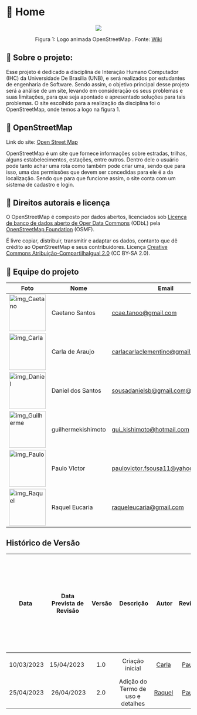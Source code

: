 # :mag_right: Home

<div align="center">
    <img src="https://wiki.openstreetmap.org/w/images/c/c9/OSM_Logo_Animated.gif"/>
    <p> Figura 1: Logo animada OpenStreetMap . Fonte: <a href="https://wiki.openstreetmap.org/w/images/c/c9/OSM_Logo_Animated.gif">Wiki</a>
</div>

## :round_pushpin: Sobre o projeto:

Esse projeto é dedicado a disciplina de Interação Humano Computador (IHC) da Universidade De Brasilia (UNB), e será realizados por estudantes de engenharia de Software. Sendo assim, o objetivo principal desse projeto será a análise de um site, levando em consideração os seus problemas e suas limitações, para que seja apontado e apresentado soluções para tais problemas. O site escolhido para a realização da disciplina foi o OpenStreetMap, onde temos a logo na figura 1.

## :round_pushpin: OpenStreetMap
Link do site: <a href="https://www.openstreetmap.org/" target="_blank">Open Street Map</a>

OpenStreetMap é um site que fornece informações sobre estradas, trilhas, alguns estabelecimentos, estações, entre outros. Dentro dele o usuário pode tanto achar uma rota como também pode criar uma, sendo que para isso, uma das permissões que devem ser concedidas para ele é a da localização. Sendo que para que funcione assim, o site conta com um sistema de cadastro e login.

## :round_pushpin: Direitos autorais e licença
O OpenStreetMap é composto por dados abertos, licenciados sob [Licença de banco de dados aberto de Oper Data Commons](https://opendatacommons.org/licenses/odbl/) (ODbL) pela [OpenStreetMap Foundation](https://wiki.osmfoundation.org/wiki/Main_Page) (OSMF).

É livre copiar, distribuir, transmitir e adaptar os dados, contanto que dê crédito ao OpenStreetMap e seus contribuidores. Licença [Creative Commons Atribuição-CompartilhaIgual 2.0](https://creativecommons.org/licenses/by-sa/2.0/) (CC BY-SA 2.0).


## :round_pushpin: Equipe do projeto

| Foto                                                                                                                                                  | Nome             | Email                          | github                                                 |
| ----------------------------------------------------------------------------------------------------------------------------------------------------- | ---------------- | ------------------------------ | ------------------------------------------------------ |
| <img alt = "img_Caetano" src="http://avatars.githubusercontent.com/u/22137470?v=4" width = "100"/>  | Caetano Santos | ccae.tanoo@gmail.com         | [@caeslucio](https://github.com/caeslucio)           |
| <img alt = "img_Carla" src="https://avatars.githubusercontent.com/u/86669458?v=4" width = "100"/>                                               | Carla de Araujo  | carlacarlaclementino@gmail.com          | [@ccarlaa](https://github.com/ccarlaa)                     |
| <img alt = "img_Daniel" src="https://avatars.githubusercontent.com/u/95941136?v=4" width = "100"/> | Daniel dos Santos | sousadanielsb@gmail.com@gmail.com           | [@daniel-de-sousa](https://github.com/daniel-de-sousa) |
| <img alt = "img_Guilherme" src="https://avatars.githubusercontent.com/u/104849205?v=4" width = "100"/>  | guilhermekishimoto | gui_kishimoto@hotmail.com   | [@guilhermekishimoto](https://github.com/guilhermekishimoto) |
| <img alt = "img_Paulo" src="https://avatars.githubusercontent.com/u/98675541?v=4" width = "100"/>     | Paulo VIctor     | paulovictor.fsousa11@yahoo.com.br | [@PauloVictorFS](https://github.com/PauloVictorFS)     |
| <img alt = "img_Raquel" src="https://avatars.githubusercontent.com/u/81540491?v=4" width = "100"/>    | Raquel Eucaria      | raqueleucaria@gmail.com         | [@raqueleucaria](https://github.com/raqueleucaria)                 |

## Histórico de Versão

|    Data    | Data Prevista de Revisão | Versão |      Descrição       |                                                                Autor                                                                 |               Revisor               |
| :--------: | :----------------------: | :----: | :------------------: | :----------------------------------------------------------------------------------------------------------------------------------: | :---------------------------------: |
| 10/03/2023 |       15/04/2023       |  1.0   | Criação inicial  | [Carla](https://github.com/ccarlaa) | [Paulo](https://github.com/PauloVictorFS) |
| 25/04/2023 |        26/04/2023        |  2.0   | Adição do Termo de uso e detalhes | [Raquel](https://github.com/raqueleucaria) | [Paulo](https://github.com/PauloVictorFS) |